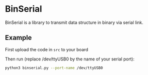 # BinSerial
BinSerial is a library to transmit data structure in binary via serial link.

## Example
First upload the code in `src` to your board

Then run (replace /dev/ttyUSB0 by the name of your serial port):
```bash
python3 binserial.py --port-name /dev/ttyUSB0
```

